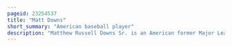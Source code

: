 ```yaml
---
pageid: 23254537
title: "Matt Downs"
short_summary: "American baseball player"
description: "Matthew Russell Downs Sr. is an American former Major League Baseball infielder. He stands 6 feet 1 inch tall and weighs 190 pounds . He had previously played for the Houston Astros and san Francisco Giants. He bats and throws right-handed."
---
```

